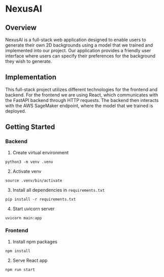 # NexusAI

## Overview
NexusAI is a full-stack web application designed to enable users to generate their own 2D backgrounds using a model that we trained and implemented into our project.
Our application provides a friendly user interface where users can specify their preferences for the background they wish to generate.

## Implementation
This full-stack project utilizes different technologies for the frontend and backend. For the frontend we are using React, which communicates with the
FastAPI backend through HTTP requests. The backend then interacts with the AWS SageMaker endpoint, where the model that we trained is deployed. 

## Getting Started

### Backend
1. Create virtual environment
```
python3 -m venv .venv
```

2. Activate venv
```
source .venv/bin/activate
```

3. Install all dependencies in `requirements.txt`
```
pip install -r requirements.txt
```

4. Start uvicorn server
```
uvicorn main:app
```

### Frontend
1. Install npm packages
```
npm install
```

2. Serve React app
```
npm run start
```
